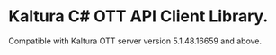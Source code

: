 # Kaltura C# OTT API Client Library.
Compatible with Kaltura OTT server version 5.1.48.16659 and above.
